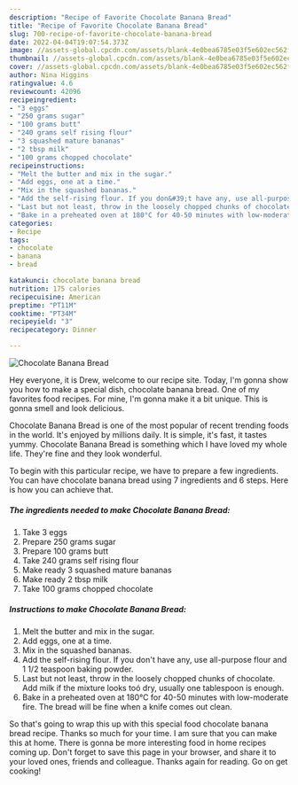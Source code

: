 ```yaml
---
description: "Recipe of Favorite Chocolate Banana Bread"
title: "Recipe of Favorite Chocolate Banana Bread"
slug: 700-recipe-of-favorite-chocolate-banana-bread
date: 2022-04-04T19:07:54.373Z
image: //assets-global.cpcdn.com/assets/blank-4e0bea6785e03f5e602ec562f230caae08da540cada707380b4fe1bbebba43da.png
thumbnail: //assets-global.cpcdn.com/assets/blank-4e0bea6785e03f5e602ec562f230caae08da540cada707380b4fe1bbebba43da.png
cover: //assets-global.cpcdn.com/assets/blank-4e0bea6785e03f5e602ec562f230caae08da540cada707380b4fe1bbebba43da.png
author: Nina Higgins
ratingvalue: 4.6
reviewcount: 42096
recipeingredient:
- "3 eggs"
- "250 grams sugar"
- "100 grams butt"
- "240 grams self rising flour"
- "3 squashed mature bananas"
- "2 tbsp milk"
- "100 grams chopped chocolate"
recipeinstructions:
- "Melt the butter and mix in the sugar."
- "Add eggs, one at a time."
- "Mix in the squashed bananas."
- "Add the self-rising flour. If you don&#39;t have any, use all-purpose flour and 1 1/2 teaspoon baking powder."
- "Last but not least, throw in the loosely chopped chunks of chocolate. Add milk if the mixture looks toó dry, usually one tablespoon is enough."
- "Bake in a preheated oven at 180°C for 40-50 minutes with low-moderate fire. The bread will be fine when a knife comes out clean."
categories:
- Recipe
tags:
- chocolate
- banana
- bread

katakunci: chocolate banana bread 
nutrition: 175 calories
recipecuisine: American
preptime: "PT11M"
cooktime: "PT34M"
recipeyield: "3"
recipecategory: Dinner

---
```



![Chocolate Banana Bread](//assets-global.cpcdn.com/assets/blank-4e0bea6785e03f5e602ec562f230caae08da540cada707380b4fe1bbebba43da.png)

Hey everyone, it is Drew, welcome to our recipe site. Today, I'm gonna show you how to make a special dish, chocolate banana bread. One of my favorites food recipes. For mine, I'm gonna make it a bit unique. This is gonna smell and look delicious.

Chocolate Banana Bread is one of the most popular of recent trending foods in the world. It's enjoyed by millions daily. It is simple, it's fast, it tastes yummy. Chocolate Banana Bread is something which I have loved my whole life. They're fine and they look wonderful.




To begin with this particular recipe, we have to prepare a few ingredients. You can have chocolate banana bread using 7 ingredients and 6 steps. Here is how you can achieve that.

<!--inarticleads1-->

##### The ingredients needed to make Chocolate Banana Bread:

1. Take 3 eggs
1. Prepare 250 grams sugar
1. Prepare 100 grams butt
1. Take 240 grams self rising flour
1. Make ready 3 squashed mature bananas
1. Make ready 2 tbsp milk
1. Take 100 grams chopped chocolate




<!--inarticleads2-->

##### Instructions to make Chocolate Banana Bread:

1. Melt the butter and mix in the sugar.
1. Add eggs, one at a time.
1. Mix in the squashed bananas.
1. Add the self-rising flour. If you don&#39;t have any, use all-purpose flour and 1 1/2 teaspoon baking powder.
1. Last but not least, throw in the loosely chopped chunks of chocolate. Add milk if the mixture looks toó dry, usually one tablespoon is enough.
1. Bake in a preheated oven at 180°C for 40-50 minutes with low-moderate fire. The bread will be fine when a knife comes out clean.




So that's going to wrap this up with this special food chocolate banana bread recipe. Thanks so much for your time. I am sure that you can make this at home. There is gonna be more interesting food in home recipes coming up. Don't forget to save this page in your browser, and share it to your loved ones, friends and colleague. Thanks again for reading. Go on get cooking!
